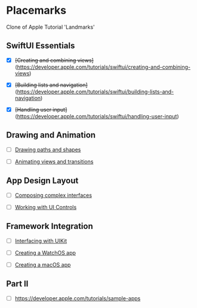 # Placemarks
Clone of Apple Tutorial 'Landmarks'

## SwiftUI Essentials
- [x] ~~[Creating and combining views]~~(https://developer.apple.com/tutorials/swiftui/creating-and-combining-views)

- [x] ~~[Building lists and navigation]~~(https://developer.apple.com/tutorials/swiftui/building-lists-and-navigation)

- [x] ~~[Handling user input]~~(https://developer.apple.com/tutorials/swiftui/handling-user-input)

## Drawing and Animation
- [ ] [Drawing paths and shapes](https://developer.apple.com/tutorials/swiftui/drawing-paths-and-shapes)

- [ ] [Animating views and transitions](https://developer.apple.com/tutorials/swiftui/animating-views-and-transitions)

## App Design Layout
- [ ] [Composing complex interfaces](https://developer.apple.com/tutorials/swiftui/composing-complex-interfaces)

- [ ] [Working with UI Controls](https://developer.apple.com/tutorials/swiftui/working-with-ui-controls)

## Framework Integration
- [ ] [Interfacing with UIKit](https://developer.apple.com/tutorials/swiftui/interfacing-with-uikit)

- [ ] [Creating a WatchOS app](https://developer.apple.com/tutorials/swiftui/creating-a-watchos-app)

- [ ] [Creating a macOS app](https://developer.apple.com/tutorials/swiftui/creating-a-macos-app)


## Part II
- [ ] https://developer.apple.com/tutorials/sample-apps
